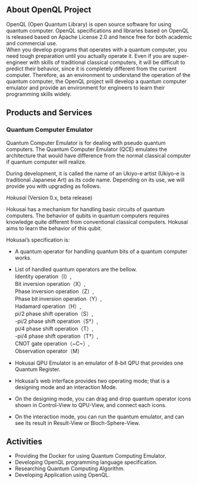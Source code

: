 ## About OpenQL Project
OpenQL (Open Quantum Library) is open source software for using quantum computer.
OpenQL specifications and libraries based on OpenQL is released based on Apache License 2.0 and hence free for both academic and commercial use.  
When you develop programs that operates with a quantum computer, you need tough preparation until you actually operate it.
Even if you are super-engineer with skills of traditional classical computers, it will be difficult to predict their behavior, since it is completely different from the current computer.
Therefore, as an environment to understand the operation of the quantum computer, the OpenQL project will develop a quantum computer emulator and provide an environment for engineers to learn their programming skills widely.

## Products and Services

### Quantum Computer Emulator
Quantum Computer Emulator is for dealing with pseudo quantum computers. 
The Quantum Computer Emulator (QCE) emulates the architecture that would have difference from the normal classical computer if quantum computer will realize.

During development, it is called the name of an Ukiyo-e artist (Ukiyo-e is traditional Japanese Art) as its code name. 
Depending on its use, we will provide you with upgrading as follows. 

*Hokusai* (Version 0.x, beta release)  

Hokusai has a mechanism for handling basic circuits of quantum computers.
The behavior of qubits in quantum computers requires knowledge quite different from conventional classical computers.
Hokusai aims to learn the behavior of this qubit.  

Hokusai’s specification is:

+ A quantum operator for handling quantum bits of a quantum computer works.
+ List of handled quantum operators are the bellow.  
  Identity operation（I）,  
  Bit inversion operation（X）,  
  Phase inversion operation（Z）,  
  Phase bit inversion operation（Y）,  
  Hadamard operation（H）,  
  pi/2 phase shift operation（S）,  
  -pi/2 phase shift operation（S†）,  
  pi/4 phase shift operation（T）,  
  -pi/4 phase shift operation（T†）,  
  CNOT gate operation（~C~）,  
  Observation operator（M）  

+ Hokusai QPU Emulator is an emulator of 8-bit QPU that provides one Quantum Register.
+ Hokusai’s web interface provides two operating mode; that is a designing mode and an interaction Mode.
+ On the designing mode, you can drag and drop quantum operator icons shown in Control-View to QPU-View, and connect each icons.
+ On the interaction mode, you can run the quantum emulator, and can see its result in Result-View or Bloch-Sphere-View.

## Activities

+ Providing the Docker for using Quantum Computing Emulator.
+ Developing OpenQL programming language specification.
+ Researching Quantum Computing Algorithm.
+ Developing Application using OpenQL.
